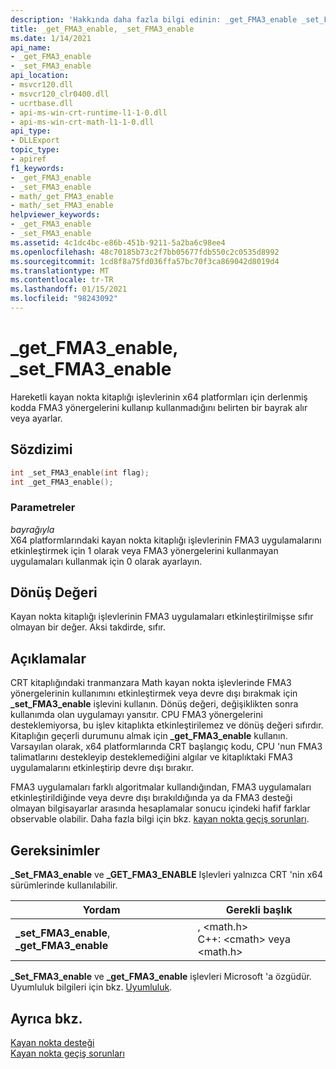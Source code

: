 ```yaml
---
description: 'Hakkında daha fazla bilgi edinin: _get_FMA3_enable _set_FMA3_enable'
title: _get_FMA3_enable, _set_FMA3_enable
ms.date: 1/14/2021
api_name:
- _get_FMA3_enable
- _set_FMA3_enable
api_location:
- msvcr120.dll
- msvcr120_clr0400.dll
- ucrtbase.dll
- api-ms-win-crt-runtime-l1-1-0.dll
- api-ms-win-crt-math-l1-1-0.dll
api_type:
- DLLExport
topic_type:
- apiref
f1_keywords:
- _get_FMA3_enable
- _set_FMA3_enable
- math/_get_FMA3_enable
- math/_set_FMA3_enable
helpviewer_keywords:
- _get_FMA3_enable
- _set_FMA3_enable
ms.assetid: 4c1dc4bc-e86b-451b-9211-5a2ba6c98ee4
ms.openlocfilehash: 48c70185b73c2f7bb05677fdb550c2c0535d8992
ms.sourcegitcommit: 1cd8f8a75fd036ffa57bc70f3ca869042d8019d4
ms.translationtype: MT
ms.contentlocale: tr-TR
ms.lasthandoff: 01/15/2021
ms.locfileid: "98243092"
---
```

# <a name="_get_fma3_enable-_set_fma3_enable"></a>_get_FMA3_enable, _set_FMA3_enable

Hareketli kayan nokta kitaplığı işlevlerinin x64 platformları için derlenmiş kodda FMA3 yönergelerini kullanıp kullanmadığını belirten bir bayrak alır veya ayarlar.

## <a name="syntax"></a>Sözdizimi

```C
int _set_FMA3_enable(int flag);
int _get_FMA3_enable();
```

### <a name="parameters"></a>Parametreler

*bayrağıyla*<br/>
X64 platformlarındaki kayan nokta kitaplığı işlevlerinin FMA3 uygulamalarını etkinleştirmek için 1 olarak veya FMA3 yönergelerini kullanmayan uygulamaları kullanmak için 0 olarak ayarlayın.

## <a name="return-value"></a>Dönüş Değeri

Kayan nokta kitaplığı işlevlerinin FMA3 uygulamaları etkinleştirilmişse sıfır olmayan bir değer. Aksi takdirde, sıfır.

## <a name="remarks"></a>Açıklamalar

CRT kitaplığındaki tranmanzara Math kayan nokta işlevlerinde FMA3 yönergelerinin kullanımını etkinleştirmek veya devre dışı bırakmak için **_set_FMA3_enable** işlevini kullanın. Dönüş değeri, değişiklikten sonra kullanımda olan uygulamayı yansıtır. CPU FMA3 yönergelerini desteklemiyorsa, bu işlev kitaplıkta etkinleştirilemez ve dönüş değeri sıfırdır. Kitaplığın geçerli durumunu almak için **_get_FMA3_enable** kullanın. Varsayılan olarak, x64 platformlarında CRT başlangıç kodu, CPU 'nun FMA3 talimatlarını destekleyip desteklemediğini algılar ve kitaplıktaki FMA3 uygulamalarını etkinleştirip devre dışı bırakır.

FMA3 uygulamaları farklı algoritmalar kullandığından, FMA3 uygulamaları etkinleştirildiğinde veya devre dışı bırakıldığında ya da FMA3 desteği olmayan bilgisayarlar arasında hesaplamalar sonucu içindeki hafif farklar observable olabilir. Daha fazla bilgi için bkz. [kayan nokta geçiş sorunları](../../porting/floating-point-migration-issues.md).

## <a name="requirements"></a>Gereksinimler

**_Set_FMA3_enable** ve **_GET_FMA3_ENABLE** Işlevleri yalnızca CRT 'nin x64 sürümlerinde kullanılabilir.

|Yordam|Gerekli başlık|
|-------------|---------------------|
|**_set_FMA3_enable**, **_get_FMA3_enable**| , \<math.h><br />C++: \<cmath> veya \<math.h>|

**_Set_FMA3_enable** ve **_get_FMA3_enable** işlevleri Microsoft 'a özgüdür. Uyumluluk bilgileri için bkz. [Uyumluluk](../../c-runtime-library/compatibility.md).

## <a name="see-also"></a>Ayrıca bkz.

[Kayan nokta desteği](../../c-runtime-library/floating-point-support.md)<br/>
[Kayan nokta geçiş sorunları](../../porting/floating-point-migration-issues.md)<br/>
